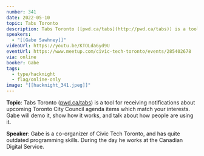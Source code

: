 ```yaml
---
number: 341
date: 2022-05-10
topic: Tabs Toronto
description: Tabs Toronto ([pwd.ca/tabs](http://pwd.ca/tabs)) is a tool for receiving notifications about upcoming Toronto City Council agenda items which match your interests. Gabe will demo it, show how it works, and talk about how people are using it.
speakers:
  - "[[Gabe Sawhney]]"
videoUrl: https://youtu.be/KTOLda6yd9U
eventUrl: https://www.meetup.com/civic-tech-toronto/events/285402678
via: online
booker: Gabe
tags:
  - type/hacknight
  - flag/online-only
image: "[[hacknight_341.jpeg]]"
---
```

**Topic**:
Tabs Toronto ([pwd.ca/tabs](http://pwd.ca/tabs)) is a tool for receiving notifications about upcoming Toronto City Council agenda items which match your interests. Gabe will demo it, show how it works, and talk about how people are using it.

**Speaker**:
Gabe is a co-organizer of Civic Tech Toronto, and has quite outdated programming skills. During the day he works at the Canadian Digital Service.
